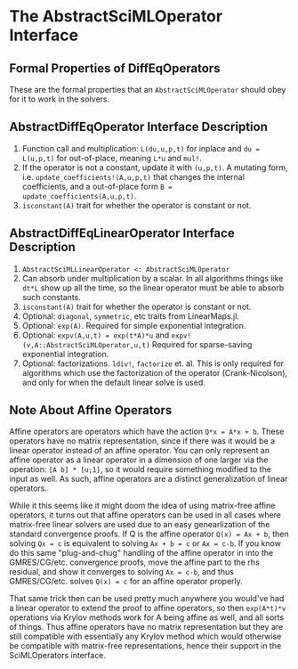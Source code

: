 # The AbstractSciMLOperator Interface

## Formal Properties of DiffEqOperators

These are the formal properties that an `AbstractSciMLOperator` should obey
for it to work in the solvers.

## AbstractDiffEqOperator Interface Description

1. Function call and multiplication: `L(du,u,p,t)` for inplace and `du = L(u,p,t)` for
   out-of-place, meaning `L*u` and `mul!`.
2. If the operator is not a constant, update it with `(u,p,t)`. A mutating form, i.e.
   `update_coefficients!(A,u,p,t)` that changes the internal coefficients, and a
   out-of-place form `B = update_coefficients(A,u,p,t)`.
3. `isconstant(A)` trait for whether the operator is constant or not.

## AbstractDiffEqLinearOperator Interface Description

1. `AbstractSciMLLinearOperator <: AbstractSciMLOperator`
2. Can absorb under multiplication by a scalar. In all algorithms things like
   `dt*L` show up all the time, so the linear operator must be able to absorb
   such constants.
4. `isconstant(A)` trait for whether the operator is constant or not.
5. Optional: `diagonal`, `symmetric`, etc traits from LinearMaps.jl.
6. Optional: `exp(A)`. Required for simple exponential integration.
7. Optional: `expv(A,u,t) = exp(t*A)*u` and `expv!(v,A::AbstractSciMLOperator,u,t)`
   Required for sparse-saving exponential integration.
8. Optional: factorizations. `ldiv!`, `factorize` et. al. This is only required
   for algorithms which use the factorization of the operator (Crank-Nicolson),
   and only for when the default linear solve is used.

## Note About Affine Operators

Affine operators are operators which have the action `Q*x = A*x + b`. These operators have
no matrix representation, since if there was it would be a linear operator instead of an 
affine operator. You can only represent an affine operator as a linear operator in a 
dimension of one larger via the operation: `[A b] * [u;1]`, so it would require something modified 
to the input as well. As such, affine operators are a distinct generalization of linear operators.

While it this seems like it might doom the idea of using matrix-free affine operators, it turns out 
that affine operators can be used in all cases where matrix-free linear solvers are used due to
an easy genearlization of the standard convergence proofs. If Q is the affine operator 
``Q(x) = Ax + b``, then solving ``Qx = c`` is equivalent to solving ``Ax + b = c`` or ``Ax = c-b``. 
If you know do this same "plug-and-chug" handling of the affine operator in into the GMRES/CG/etc. 
convergence proofs, move the affine part to the rhs residual, and show it converges to solving 
``Ax = c-b``, and thus GMRES/CG/etc. solves ``Q(x) = c`` for an affine operator properly. 

That same trick then can be used pretty much anywhere you would've had a linear operator to extend 
the proof to affine operators, so then ``exp(A*t)*v`` operations via Krylov methods work for A being 
affine as well, and all sorts of things. Thus affine operators have no matrix representation but they 
are still compatible with essentially any Krylov method which would otherwise be compatible with
matrix-free representations, hence their support in the SciMLOperators interface.